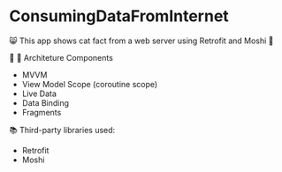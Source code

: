 # ConsumingDataFromInternet
:smile_cat: This app shows cat fact from a web server using Retrofit and Moshi :japan:

:straight_ruler: :paperclip: Architeture Components
  - MVVM
  - View Model Scope (coroutine scope)
  - Live Data
  - Data Binding
  - Fragments

:books: Third-party libraries used:
  - Retrofit
  - Moshi
